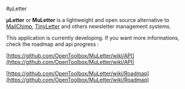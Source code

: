 #µLetter

**µLetter** or **MuLetter** is a lightweight and open source alternative to [MailChimp](http://mailchimp.com/), [TinyLetter](http://tinyletter.com/) and others newsletter management systems.

This application is currently developing. If you want more informations, check the roadmap and api progress :

[https://github.com/OpenToolbox/MuLetter/wiki/API](https://github.com/OpenToolbox/MuLetter/wiki/API)

[https://github.com/OpenToolbox/MuLetter/wiki/Roadmap](https://github.com/OpenToolbox/MuLetter/wiki/Roadmap)
